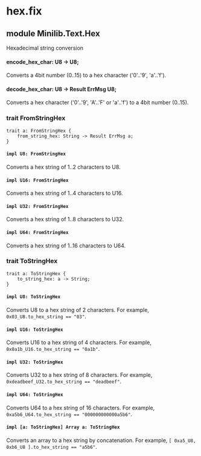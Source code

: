 # hex.fix

## module Minilib.Text.Hex

Hexadecimal string conversion

#### encode_hex_char: U8 -> U8;

Converts a 4bit number (0..15) to a hex character ('0'..'9', 'a'..'f').

#### decode_hex_char: U8 -> Result ErrMsg U8;

Converts a hex character ('0'..'9', 'A'..'F' or 'a'..'f') to a 4bit number (0..15).

### trait FromStringHex

```
trait a: FromStringHex {
    from_string_hex: String -> Result ErrMsg a;
}
```
#### `impl U8: FromStringHex`

Converts a hex string of 1..2 characters to U8.

#### `impl U16: FromStringHex`

Converts a hex string of 1..4 characters to U16.

#### `impl U32: FromStringHex`

Converts a hex string of 1..8 characters to U32.

#### `impl U64: FromStringHex`

Converts a hex string of 1..16 characters to U64.

### trait ToStringHex

```
trait a: ToStringHex {
    to_string_hex: a -> String;
}
```
#### `impl U8: ToStringHex`

Converts U8 to a hex string of 2 characters.
For example, `0x03_U8.to_hex_string == "03"`.

#### `impl U16: ToStringHex`

Converts U16 to a hex string of 4 characters.
For example, `0x0a1b_U16.to_hex_string == "0a1b"`.

#### `impl U32: ToStringHex`

Converts U32 to a hex string of 8 characters.
For example, `0xdeadbeef_U32.to_hex_string == "deadbeef"`.

#### `impl U64: ToStringHex`

Converts U64 to a hex string of 16 characters.
For example, `0xa5b6_U64.to_hex_string == "000000000000a5b6"`.

#### `impl [a: ToStringHex] Array a: ToStringHex`

Converts an array to a hex string by concatenation.
For example, `[ 0xa5_U8, 0xb6_U8 ].to_hex_string == "a5b6"`.

